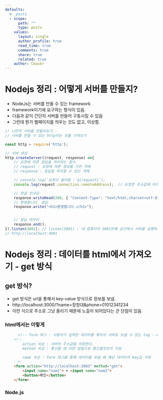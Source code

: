 ```yaml
---
defaults:
  # _posts
  - scope:
      path: ""
      type: posts
    values:
      layout: single
      author_profile: true
      read_time: true
      comments: true
      share: true
      related: true
    author: Ceaser
---
```

# Nodejs 정리 : 어떻게 서버를 만들지?
- NodeJs는 서버를 만들 수 있는 framework
- framework이기에 요구하는 형식이 있음. 
- 다음과 같이 간단히 서버를 만들어 구동시킬 수 있음
- 그런데 뭔가 웹페이지를 띄우는 것도 없고, 이상함. 
```javascript
// 나만의 서버를 만들어보기. 
// 서버를 만들 수 있는 http라는 모듈 가져오기

const http = require('http');

// 서버 생성
http.createServer((request, response) =>{
    // 요청에 따른 응답을 처리하는 함수. 
    // request : 요청에 따른 정보를 가진 객체
    // response : 응답을 처리할 수 있는 객체

    // console.log(`요청이 들어옴 : ${request}`);
    console.log(request.connection.remoteAddress);  // 요청한 주소값에 아이피를 가져오는 것. 

    // 한글 인코딩
    response.writeHead(200, { "Content-Type": "text/html;charset=utf-8" });
    // 환영합니다. 응답
    response.write("<h1>환영합니다.</h1>");


    // 응답 마무리
    response.end();
}).listen(3001); // listen(3001) : 내 컴퓨터의 3001번째 공간에서 서버를 실행하겠습니다. 
// http://localhost:3001
```
# Nodejs 정리 : 데이터를 html에서 가져오기 - get 방식
## get 방식? 
- get 방식은 url을 통해서 key-value 방식으로 정보를 보냄. 
- http://localhost:3000/?name=장창대&phone=01012341234
- 이런 식으로 주소로 그냥 올리기 때문에 노출이 되어있다는 큰 단점이 있음.

### html에서는 이렇게
```html
      <!-- form 태그 : 사용자가 입력한 데이터를 묶어서 서버로 보낼 수 있는 tag -->
    <!-- 
        action 속성 : 서버의 주소값을 지정한다.
        method 속성 : 통신할 때 어떤 방법으로 통신할것인지 지정

        name 속성 : form 태그를 통해 데이터를 보낼 때 해당 데이터의 key값 지정
    -->
    <form action="http://localhost:3003" method="get">
        <input name="num1"> + <input name="num2">
        <button>확인</button>
    </form>

```

### Node.js
```javascript

```
